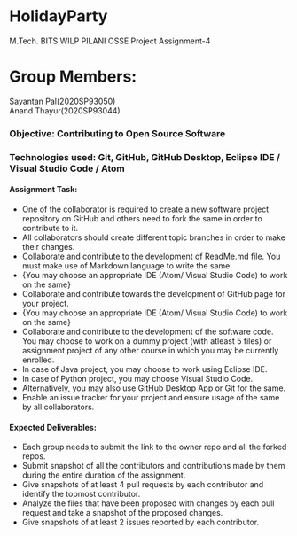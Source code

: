 # HolidayParty
M.Tech. BITS WILP PILANI OSSE Project Assignment-4

# Group Members:
Sayantan Pal(2020SP93050) <br>
Anand Thayur(2020SP93044)

### Objective: Contributing to Open Source Software

### Technologies used: Git, GitHub, GitHub Desktop, Eclipse IDE / Visual Studio Code / Atom

#### Assignment Task:

* One of the collaborator is required to create a new software project repository on GitHub and others need to fork the same in order to contribute to it. <br>
* All collaborators should create different topic branches in order to make their changes.<br>
* Collaborate and contribute to the development of ReadMe.md file. You must make use of Markdown language to write the same.<br>
* {You may choose an appropriate IDE (Atom/ Visual Studio Code) to work on the same}<br>
* Collaborate and contribute towards the development of GitHub page for your project.<br>
* {You may choose an appropriate IDE (Atom/ Visual Studio Code) to work on the same}<br>
* Collaborate and contribute to the development of the software code. You may choose to work on a dummy project (with atleast 5 files) or assignment project of any other course in which you may be currently enrolled.<br>
* In case of Java project, you may choose to work using Eclipse IDE.<br>
* In case of Python project, you may choose Visual Studio Code.<br>
* Alternatively, you may also use GitHub Desktop App or Git for the same.<br>
* Enable an issue tracker for your project and ensure usage of the same by all collaborators.<br>
#### Expected Deliverables:

* Each group needs to submit the link to the owner repo and all the forked repos.<br>
* Submit snapshot of all the contributors and contributions made by them during the entire duration of the assignment.<br>
* Give snapshots of at least 4 pull requests by each contributor and identify the topmost contributor.<br>
* Analyze the files that have been proposed with changes by each pull request and take a snapshot of the proposed changes.<br>
* Give snapshots of at least 2 issues reported by each contributor.
